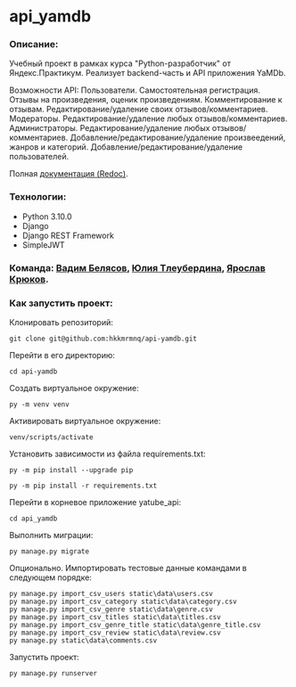 # api_yamdb

### Описание:
Учебный проект в рамках курса "Python-разработчик" от Яндекс.Практикум.
Реализует backend-часть и API приложения YaMDb.

Возможности API:
Пользователи. Самостоятельная регистрация. Отзывы на произведения, оценик произведениям. Комментирование к отзывам. Редактирование/удаление своих отзывов/комментариев.
Модераторы. Редактирование/удаление любых отзывов/комментариев.
Администраторы. Редактирование/удаление любых отзывов/комментариев. Добавление/редактирование/удаление произвеедений, жанров и категорий. Добавление/редактирование/удаление пользователей.

Полная [документация (Redoc)](http://127.0.0.1:8000/redoc/).

### Технологии:

- Python 3.10.0
- Django
- Django REST Framework
- SimpleJWT

### Команда: [Вадим Белясов](https://github.com/hkkmrmnq), [Юлия Тлеубердина](https://github.com/Tleuberdina), [Ярослав Крюков](https://github.com/yaralk).

### Как запустить проект:

Клонировать репозиторий:

```shell
git clone git@github.com:hkkmrmnq/api-yamdb.git
```

Перейти в его директорию:

```shell
cd api-yamdb
```

Cоздать виртуальное окружение:

```shell
py -m venv venv
```

Активировать виртуальное окружение:

```shell
venv/scripts/activate
```

Установить зависимости из файла requirements.txt:

```shell
py -m pip install --upgrade pip
```

```shell
py -m pip install -r requirements.txt
```

Перейти в корневое приложение yatube_api:

```shell
cd api_yamdb
```

Выполнить миграции:

```shell
py manage.py migrate
```

Опционально. Импортировать тестовые данные командами в следующем порядке:

```shell
py manage.py import_csv_users static\data\users.csv
py manage.py import_csv_category static\data\category.csv
py manage.py import_csv_genre static\data\genre.csv
py manage.py import_csv_titles static\data\titles.csv
py manage.py import_csv_genre_title static\data\genre_title.csv
py manage.py import_csv_review static\data\review.csv
py manage.py static\data\comments.csv
```

Запустить проект:

```shell
py manage.py runserver
```
